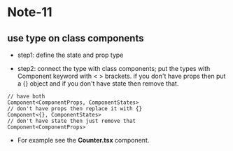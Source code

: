 # Note-11

## use type on class components

- step1: define the state and prop type

- step2: connect the type with class components; put the types with Component keyword with < > brackets. if you don't have props then put a {} object and if you don't have state then remove that.

```
// have both
Component<ComponentProps, ComponentStates>
// don't have props then replace it with {}
Component<{}, ComponentStates>
// don't have state then just remove that
Component<ComponentProps>
```

- For example see the **Counter.tsx** component.
